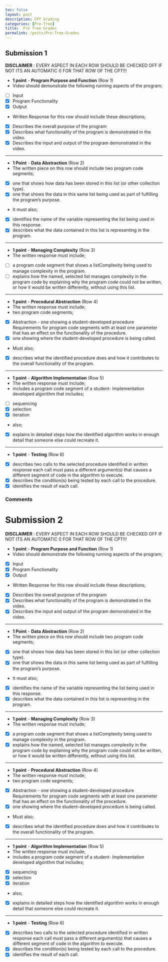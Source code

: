 ```yaml
---
toc: false
layout: post
description: CPT Grading
categories: [Pre-Tree]
title:  Pre Tree Grades
permalink: /posts/Pre-Tree-Grades
---
```



## Submission 1

**DISCLAIMER** : EVERY ASPECT IN EACH ROW SHOULD BE CHECKED OFF IF NOT ITS AN AUTOMATIC 0 FOR THAT ROW OF THE CPT!!!


- **1 point** - **Program Purpose and Function** (Row 1)
-  Video should demonstrate the following running aspects of the program;
 - [ ] Input
 - [x] Program Functionality
 - [x] Output
 - Written Response for this row should include these descriptions;
 - [x] Describes the overall purpose of the program
 - [x] Describes what functionality of the program is demonstrated in the video. 
 - [x] Describes the input and output of the program demonstrated in the video.
 -----------------------------------------------------------------------------------
- **1 Point** - **Data Abstraction** (Row 2)
- The written piece on this row should include two program code segments;
- [x] one that shows how data has been stored in this list (or other collection type).
- [x] one that shows the data in this same list being used as part of fulfilling the program’s purpose.
- It must also;
- [x] identifies the name of the variable representing the list being used in this response. 
- [x] describes what the data contained in this list is representing in the program.
------------------------------------------------------------------------------------------
- **1 point** - **Managing Complexity** (Row 3)
- The written response must include;
- [ ] a program code segment that shows a listComplexity being used to manage complexity in the program.
- [ ] explains how the named, selected list manages complexity in the program code by explaining why the program code could not be written, or how it would be written differently, without using this list. 
----------------------------------------------------------------------------------
- **1 point** - **Procedural Abstraction** (Row 4)
- The written response must include;
- two program code segments;
- [x] Abstraction - one showing a student-developed procedure Requirements for program code segments with at least one parameter that has an effect on the functionality of the procedure.
- [x] one showing where the student-developed procedure is being called. 
- Must also;
- [x] describes what the identified procedure does and how it contributes to the overall functionality of the
program.
-------------------------------------------------------------------------------------
- **1 point** - **Algorithm Implementation** (Row 5)
- The written response must include;
- includes a program code segment of a student- Implementation developed algorithm that includes;
- [ ] sequencing
- [x] selection
- [x] iteration
- also;
- [x] explains in detailed steps how the identified algorithm works in enough detail that someone else
could recreate it. 
--------------------------------------------------------------------------------
- **1 point** - **Testing** (Row 6)
- [x] describes two calls to the selected procedure identified in written response 
each call must pass a different argument(s) that causes a different segment of code in the algorithm to execute.
- [x] describes the condition(s) being tested by each call
to the procedure.
- [x] identifies the result of each call.

### Comments



# Submission 2

**DISCLAIMER** : EVERY ASPECT IN EACH ROW SHOULD BE CHECKED OFF IF NOT ITS AN AUTOMATIC 0 FOR THAT ROW OF THE CPT!!!


- **1 point** - **Program Purpose and Function** (Row 1)
-  Video should demonstrate the following running aspects of the program;
 - [x] Input
 - [x] Program Functionality
 - [x] Output
 - Written Response for this row should include these descriptions;
 - [x] Describes the overall purpose of the program
 - [x] Describes what functionality of the program is demonstrated in the video. 
 - [x] Describes the input and output of the program demonstrated in the video.
 -----------------------------------------------------------------------------------
- **1 Point** - **Data Abstraction** (Row 2)
- The written piece on this row should include two program code segments;
- [x] one that shows how data has been stored in this list (or other collection type).
- [x] one that shows the data in this same list being used as part of fulfilling the program’s purpose.
- It must also;
- [x] identifies the name of the variable representing the list being used in this response. 
- [x] describes what the data contained in this list is representing in the program.
------------------------------------------------------------------------------------------
- **1 point** - **Managing Complexity** (Row 3)
- The written response must include;
- [x] a program code segment that shows a listComplexity being used to manage complexity in the program.
- [x] explains how the named, selected list manages complexity in the program code by explaining why the program code could not be written, or how it would be written differently, without using this list. 
----------------------------------------------------------------------------------
- **1 point** - **Procedural Abstraction** (Row 4)
- The written response must include;
- two program code segments;
- [x] Abstraction - one showing a student-developed procedure Requirements for program code segments with at least one parameter that has an effect on the functionality of the procedure.
- [x] one showing where the student-developed procedure is being called. 
- Must also;
- [x] describes what the identified procedure does and how it contributes to the overall functionality of the
program.
-------------------------------------------------------------------------------------
- **1 point** - **Algorithm Implementation** (Row 5)
- The written response must include;
- includes a program code segment of a student- Implementation developed algorithm that includes;
- [x] sequencing
- [x] selection
- [x] iteration
- also;
- [x] explains in detailed steps how the identified algorithm works in enough detail that someone else
could recreate it. 
--------------------------------------------------------------------------------
- **1 point** - **Testing** (Row 6)
- [x] describes two calls to the selected procedure identified in written response 
each call must pass a different argument(s) that causes a different segment of code in the algorithm to execute.
- [x] describes the condition(s) being tested by each call
to the procedure.
- [x] identifies the result of each call.